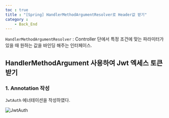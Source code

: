 ```yaml
---
toc : true
title : "[Spring] HandlerMethodArgumentResolver로 Header값 받기"
category : 
    - Back_End
---
```


`HandlerMethodArgumentResolver` : Controller 단에서 특정 조건에 맞는 파라미터가 있을 때 원하는 값을 바인딩 해주는 인터페이스.

## HandlerMethodArgument 사용하여 Jwt 엑세스 토큰 받기

### 1. Annotation 작성

`JwtAuth` 에너테이션을 작성하였다.

![JwtAuth](https://i.imgur.com/OzIDzlp.png)

